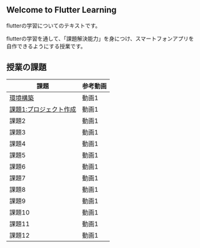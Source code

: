 ## Welcome to Flutter Learning

flutterの学習についてのテキストです。

flutterの学習を通して、「課題解決能力」を身につけ、スマートフォンアプリを自作できるようにする授業です。


## 授業の課題

|  課題  |  参考動画  |
| ---- | ---- |
|  [環境構築](learning/environment.md)  |  動画1    |
|  [課題1:プロジェクト作成](learning/project.md)  |  動画1   |
|  課題2  |  動画1   |
|  課題3  |  動画1   |
|  課題4  |  動画1   |
|  課題5  |  動画1   |
|  課題6  |  動画1   |
|  課題7  |  動画1   |
|  課題8  |  動画1   |
|  課題9  |  動画1   |
|  課題10 |  動画1   |
|  課題11 |  動画1   |
|  課題12  |  動画1   |


